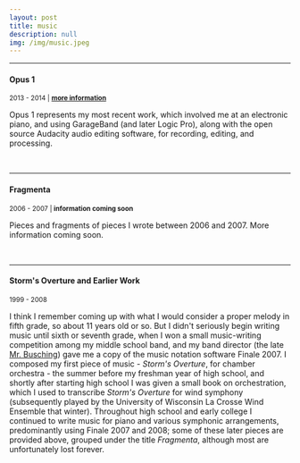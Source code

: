 ```yaml
---
layout: post
title: music
description: null
img: /img/music.jpeg
---
```


***
<sub></sub>
<h4>Opus 1</h4>
<sup>2013 - 2014 | <a href="http://jared-desjardins.github.io/music/opus1"><b>more information</b></a></sup>  
<p>Opus 1 represents my most recent work, which involved me at an electronic piano, and using GarageBand (and later Logic Pro), along with the open source Audacity audio editing software, for recording, editing, and processing.</p>
<br/>

***
<sub></sub>
<h4>Fragmenta</h4>
<sup>2006 - 2007 | <b>information coming soon</b></sup>  
<p>Pieces and fragments of pieces I wrote between 2006 and 2007. More information coming soon.</p>
<br/>

***
<sub></sub>
<h4>Storm's Overture and Earlier Work</h4>
<sup>1999 - 2008</sup>  
<p>I think I remember coming up with what I would consider a proper melody in fifth grade, so about 11 years old or so. But I didn't seriously begin writing music until sixth or seventh grade, when I won a small music-writing competition among my middle school band, and my band director (the late <a href="http://lacrossetribune.com/jacksoncochronicle/lifestyles/larry-busching-reflects-on-the-magic-at-melrose-mindoro/article_b7a1e05c-a55f-589b-8fbb-ea2befda2b30.html">Mr. Busching</a>) gave me a copy of the music notation software Finale 2007. I composed my first piece of music - <i>Storm's Overture</i>, for chamber orchestra - the summer before my freshman year of high school, and shortly after starting high school I was given a small book on orchestration, which I used to transcribe <i>Storm's Overture</i> for wind symphony (subsequently played by the University of Wisconsin La Crosse Wind Ensemble that winter). Throughout high school and early college I continued to write music for piano and various symphonic arrangements, predominantly using Finale 2007 and 2008; some of these later pieces are provided above, grouped under the title <i>Fragmenta</i>, although most are unfortunately lost forever.</p>
